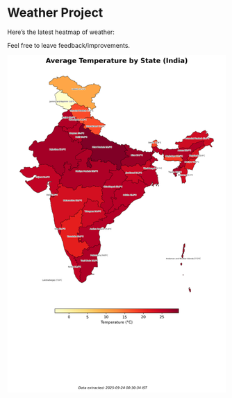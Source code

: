 # Weather Project

Here’s the latest heatmap of weather:

Feel free to leave feedback/improvements.

![India Heatmap](docs/assets/india_heatmap.png?v=D2EE54)
